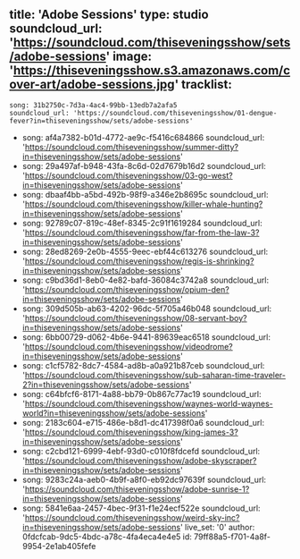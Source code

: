 title: 'Adobe Sessions'
type: studio
soundcloud_url: 'https://soundcloud.com/thiseveningsshow/sets/adobe-sessions'
image: 'https://thiseveningsshow.s3.amazonaws.com/cover-art/adobe-sessions.jpg'
tracklist:
  -
    song: 31b2750c-7d3a-4ac4-99bb-13edb7a2afa5
    soundcloud_url: 'https://soundcloud.com/thiseveningsshow/01-dengue-fever?in=thiseveningsshow/sets/adobe-sessions'
  -
    song: af4a7382-b01d-4772-ae9c-f5416c684866
    soundcloud_url: 'https://soundcloud.com/thiseveningsshow/summer-ditty?in=thiseveningsshow/sets/adobe-sessions'
  -
    song: 29a497af-b948-43fa-8c6d-02d7679b16d2
    soundcloud_url: 'https://soundcloud.com/thiseveningsshow/03-go-west?in=thiseveningsshow/sets/adobe-sessions'
  -
    song: dbaaf4bb-a5bd-492b-98f9-a346e2b8695c
    soundcloud_url: 'https://soundcloud.com/thiseveningsshow/killer-whale-hunting?in=thiseveningsshow/sets/adobe-sessions'
  -
    song: 92789c07-819c-48ef-8345-2c91f1619284
    soundcloud_url: 'https://soundcloud.com/thiseveningsshow/far-from-the-law-3?in=thiseveningsshow/sets/adobe-sessions'
  -
    song: 28ed8269-2e0b-4555-9eec-ebf44c613276
    soundcloud_url: 'https://soundcloud.com/thiseveningsshow/regis-is-shrinking?in=thiseveningsshow/sets/adobe-sessions'
  -
    song: c9bd36d1-8eb0-4e82-bafd-36084c3742a8
    soundcloud_url: 'https://soundcloud.com/thiseveningsshow/opium-den?in=thiseveningsshow/sets/adobe-sessions'
  -
    song: 309d505b-ab63-4202-96dc-5f705a46b048
    soundcloud_url: 'https://soundcloud.com/thiseveningsshow/08-servant-boy?in=thiseveningsshow/sets/adobe-sessions'
  -
    song: 6bb00729-d062-4b6e-9441-89639eac6518
    soundcloud_url: 'https://soundcloud.com/thiseveningsshow/videodrome?in=thiseveningsshow/sets/adobe-sessions'
  -
    song: c1cf5782-8dc7-4584-ad8b-a0a921b87ceb
    soundcloud_url: 'https://soundcloud.com/thiseveningsshow/sub-saharan-time-traveler-2?in=thiseveningsshow/sets/adobe-sessions'
  -
    song: c64bfcf6-8171-4a88-bb79-0b867c77ac19
    soundcloud_url: 'https://soundcloud.com/thiseveningsshow/waynes-world-waynes-world?in=thiseveningsshow/sets/adobe-sessions'
  -
    song: 2183c604-e715-486e-b8d1-dc417398f0a6
    soundcloud_url: 'https://soundcloud.com/thiseveningsshow/king-james-3?in=thiseveningsshow/sets/adobe-sessions'
  -
    song: c2cbd121-6999-4ebf-93d0-c010f8fdcefd
    soundcloud_url: 'https://soundcloud.com/thiseveningsshow/adobe-skyscraper?in=thiseveningsshow/sets/adobe-sessions'
  -
    song: 9283c24a-aeb0-4b9f-a8f0-eb92dc97639f
    soundcloud_url: 'https://soundcloud.com/thiseveningsshow/adobe-sunrise-1?in=thiseveningsshow/sets/adobe-sessions'
  -
    song: 5841e6aa-2457-4bec-9f31-f1e24ecf522e
    soundcloud_url: 'https://soundcloud.com/thiseveningsshow/weird-sky-inc?in=thiseveningsshow/sets/adobe-sessions'
live_set: '0'
author: 0fdcfcab-9dc5-4bdc-a78c-4fa4eca4e4e5
id: 79ff88a5-f701-4a8f-9954-2e1ab405fefe

